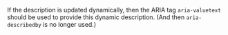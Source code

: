 If the description is updated dynamically, then the ARIA tag `aria-valuetext` should be used to provide this dynamic description. (And then `aria-describedby` is no longer used.)